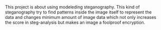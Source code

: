 This project is about using modeleding steganography.
This kind of steganography try to find patterns inside the image itself to represent the data and changes minimum amount of image data which not only increases the score in steg-analysis but makes an image a foolproof encryption.